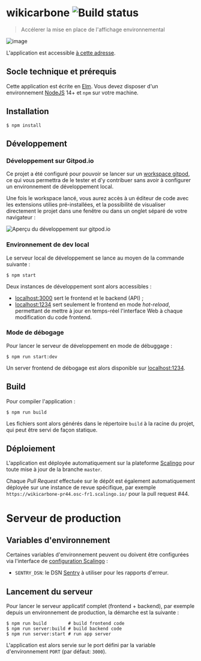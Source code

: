 # wikicarbone ![Build status](https://github.com/MTES-MCT/wikicarbone/actions/workflows/node.js.yml/badge.svg)

> Accélerer la mise en place de l'affichage environnemental

![image](https://user-images.githubusercontent.com/41547/142401805-56783edf-75c8-4f15-97ba-b86a876c6c31.png)

L'application est accessible [à cette adresse](https://wikicarbone.beta.gouv.fr/).

## Socle technique et prérequis

Cette application est écrite en [Elm](https://elm-lang.org/). Vous devez disposer d'un environnement [NodeJS](https://nodejs.org/fr/) 14+ et `npm` sur votre machine.

## Installation

    $ npm install

## Développement

### Développement sur Gitpod.io

Ce projet a été configuré pour pouvoir se lancer sur un [workspace
gitpod](https://gitpod.io/#https://github.com/MTES-MCT/wikicarbone), ce qui vous
permettra de le tester et d'y contribuer sans avoir à configurer un
environnement de développement local.

Une fois le workspace lancé, vous aurez accès à un éditeur de code avec les
extensions utilies pré-installées, et la possibilité de visualiser directement
le projet dans une fenêtre ou dans un onglet séparé de votre navigateur :

![Aperçu du développement sur gitpod.io](https://user-images.githubusercontent.com/41547/166465316-3df9dc11-516f-4f23-a53b-fa9020e113f8.png)

### Environnement de dev local

Le serveur local de développement se lance au moyen de la commande suivante :

    $ npm start

Deux instances de développement sont alors accessibles :

- [localhost:3000](http://localhost:3000/) sert le frontend et le backend (API) ;
- [localhost:1234](http://localhost:1234/) sert seulement le frontend en mode _hot-reload_, permettant de mettre à jour en temps-réel l'interface Web à chaque modification du code frontend.

### Mode de débogage

Pour lancer le serveur de développement en mode de débuggage :

    $ npm run start:dev

Un server frontend de débogage est alors disponible sur [localhost:1234](http://localhost:1234/).

## Build

Pour compiler l'application :

    $ npm run build

Les fichiers sont alors générés dans le répertoire `build` à la racine du projet, qui peut être servi de façon statique.

## Déploiement

L'application est déployée automatiquement sur la plateforme [Scalingo](https://scalingo.com/) pour toute mise à jour de la branche `master`.

Chaque _Pull Request_ effectuée sur le dépôt est également automatiquement déployée sur une instance de revue spécifique, par exemple `https://wikicarbone-pr44.osc-fr1.scalingo.io/` pour la pull request #44.

# Serveur de production

## Variables d'environnement

Certaines variables d'environnement peuvent ou doivent être configurées via l'interface de [configuration Scalingo](https://dashboard.scalingo.com/apps/osc-fr1/wikicarbone/environment) :

- `SENTRY_DSN`: le DSN [Sentry](https://sentry.io) à utiliser pour les rapports d'erreur.

## Lancement du serveur

Pour lancer le serveur applicatif complet (frontend + backend), par exemple depuis un environnement de production, la démarche est la suivante :

```
$ npm run build        # build frontend code
$ npm run server:build # build backend code
$ npm run server:start # run app server
```

L'application est alors servie sur le port défini par la variable d'environnement `PORT` (par défaut: `3000`).
